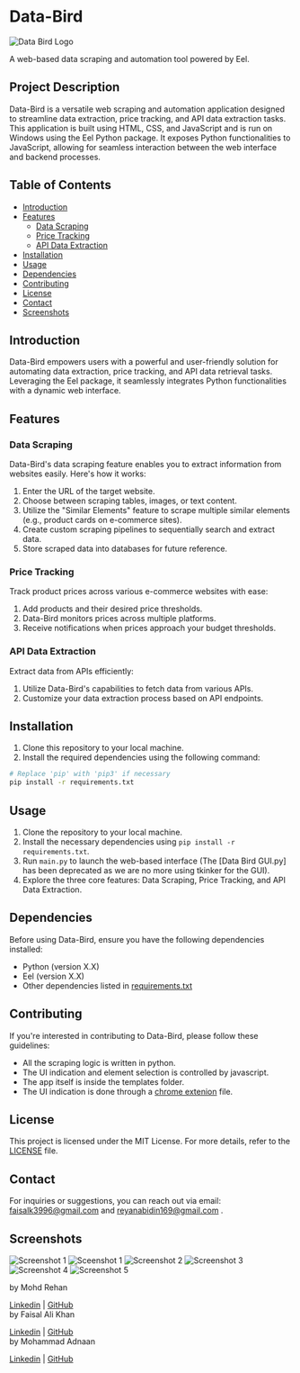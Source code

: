 # Data-Bird

![Data Bird Logo](./Data%20Bird%20Logo.png)

A web-based data scraping and automation tool powered by Eel.

## Project Description

Data-Bird is a versatile web scraping and automation application designed to streamline data extraction, price tracking, and API data extraction tasks. This application is built using HTML, CSS, and JavaScript and is run on Windows using the Eel Python package. It exposes Python functionalities to JavaScript, allowing for seamless interaction between the web interface and backend processes.

## Table of Contents

- [Introduction](#introduction)
- [Features](#features)
  - [Data Scraping](#data-scraping)
  - [Price Tracking](#price-tracking)
  - [API Data Extraction](#api-data-extraction)
- [Installation](#installation)
- [Usage](#usage)
- [Dependencies](#dependencies)
- [Contributing](#contributing)
- [License](#license)
- [Contact](#contact)
- [Screenshots](#screenshots)

## Introduction

Data-Bird empowers users with a powerful and user-friendly solution for automating data extraction, price tracking, and API data retrieval tasks. Leveraging the Eel package, it seamlessly integrates Python functionalities with a dynamic web interface.

## Features

### Data Scraping

Data-Bird's data scraping feature enables you to extract information from websites easily. Here's how it works:

1. Enter the URL of the target website.
2. Choose between scraping tables, images, or text content.
3. Utilize the "Similar Elements" feature to scrape multiple similar elements (e.g., product cards on e-commerce sites).
4. Create custom scraping pipelines to sequentially search and extract data.
5. Store scraped data into databases for future reference.

### Price Tracking

Track product prices across various e-commerce websites with ease:

1. Add products and their desired price thresholds.
2. Data-Bird monitors prices across multiple platforms.
3. Receive notifications when prices approach your budget thresholds.

### API Data Extraction

Extract data from APIs efficiently:

1. Utilize Data-Bird's capabilities to fetch data from various APIs.
2. Customize your data extraction process based on API endpoints.

## Installation

1. Clone this repository to your local machine.
2. Install the required dependencies using the following command:

```bash
# Replace 'pip' with 'pip3' if necessary
pip install -r requirements.txt
```
## Usage

1. Clone the repository to your local machine.
2. Install the necessary dependencies using `pip install -r requirements.txt`.
3. Run `main.py` to launch the web-based interface (The [Data Bird GUI.py] has been deprecated as we are no more using tkinker for the GUI).
4. Explore the three core features: Data Scraping, Price Tracking, and API Data Extraction.

## Dependencies

Before using Data-Bird, ensure you have the following dependencies installed:

- Python (version X.X)
- Eel (version X.X)
- Other dependencies listed in [requirements.txt](requirements.txt)

## Contributing

If you're interested in contributing to Data-Bird, please follow these guidelines:
- All the scraping logic is written in python.
- The UI indication and element selection is controlled by javascript.
- The app itself is inside the templates folder.
- The UI indication is done through a [chrome extenion](highlight_extension) file.

## License

This project is licensed under the MIT License. For more details, refer to the [LICENSE](LICENSE) file.

## Contact

For inquiries or suggestions, you can reach out via email: faisalk3996@gmail.com and reyanabidin169@gmail.com .

## Screenshots

![Screenshot 1](Screenshots/screenshot(1).png)
![Sceenshot 1](Screenshots/API2DATa.png)
![Screenshot 2](Screenshots/screenshot(2).png)
![Screenshot 3](Screenshots/screenshot(3).png)
![Screenshot 4](Screenshots/screenshot(4).png)
![Screenshot 5](Screenshots/screenshot(5).png)

<be/>
by Mohd Rehan

[Linkedin](https://www.linkedin.com/in/mohd-rehan-3744b6194/) | [GitHub](https://github.com/rehan-786)
<br />
by Faisal Ali Khan

[Linkedin](https://www.linkedin.com/in/faisal-k-727b5017b/) | [GitHub](https://github.com/faisalkhan19)
<br />
by Mohammad Adnaan<br />

[Linkedin](https://www.linkedin.com/in/mohammad-adnaan-51272024a/) | [GitHub](https://github.com/mohd-adnaan)

